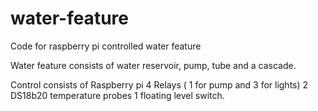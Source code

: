 # water-feature
Code for raspberry pi controlled water feature

Water feature consists of water reservoir, pump, tube and a cascade.

Control consists of Raspberry pi 
4 Relays ( 1 for pump and 3 for lights)
2 DS18b20 temperature probes
1 floating level switch.
